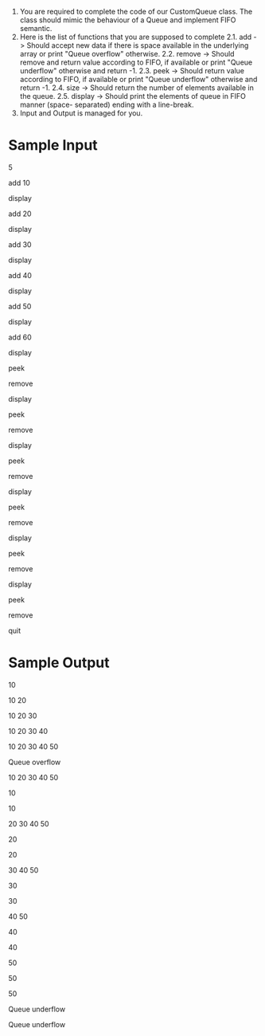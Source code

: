 1. You are required to complete the code of our CustomQueue class. The class should mimic the behaviour of a Queue and implement FIFO semantic.
2. Here is the list of functions that you are supposed to complete
     2.1. add -> Should accept new data if there is space available in the underlying 
     array or print "Queue overflow" otherwise.
     2.2. remove -> Should remove and return value according to FIFO, if available or 
     print "Queue underflow" otherwise and return -1.
     2.3. peek -> Should return value according to FIFO, if available or print "Queue 
     underflow" otherwise and return -1.
     2.4. size -> Should return the number of elements available in the queue.
     2.5. display -> Should print the elements of queue in FIFO manner (space- 
     separated) ending with a line-break.
3. Input and Output is managed for you.



# Sample Input

5

add 10

display

add 20

display

add 30

display

add 40

display

add 50

display

add 60

display

peek

remove

display

peek

remove

display

peek

remove

display

peek

remove

display

peek

remove

display

peek

remove

quit

# Sample Output

10 

10 20 

10 20 30 

10 20 30 40 

10 20 30 40 50 

Queue overflow

10 20 30 40 50 

10

10

20 30 40 50 

20

20

30 40 50 

30

30

40 50 

40

40

50 

50

50



Queue underflow

Queue underflow